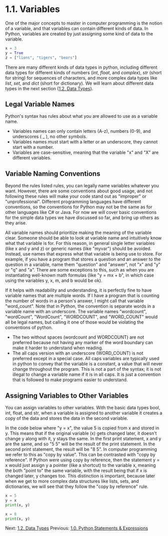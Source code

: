 # 1.1. Variables

One of the major concepts to master in computer programming is the notion of a variable, and that variables can contain 
different kinds of data. In Python, variables are created by just assigning some kind of data to the variable.
```python 
x = 3
y = True
z = ["lions", "tigers", "bears"]
```
There are many different kinds of data types in python, including different data types for different kinds of 
numbers (*int*, *float*, and *complex*), *str* (short for string) for sequences of characters, and more complex data 
types like *list*, *set*, and *dict* (short for dictionary). We will learn about different data types in the next 
section ([1.2. Data Types](1.2.%20Data%20Types.md)). 


## Legal Variable Names

Python's syntax has rules about what you are allowed to use as a variable name. 
- Variables names can only contain letters (A-z), numbers (0-9), and underscores ( _ ), no other symbols.
- Variables names must start with a letter or an underscore, they cannot start with a number.
- Variables are case-sensitive, meaning that the variable "x" and "X" are different variables.


## Variable Naming Conventions

Beyond the rules listed rules, you can legally name variables whatever you want. However, there are some conventions 
about good usage, and not following these rules will make your code stand out as "improper" or "unprofessional". 
Different programming languages have different conventions, so the conventions for Python may not be the same as for 
other languages like C# or Java. For now we will cover basic conventions for the simple data types we have discussed 
so far, and bring up others as they arise.

All variable names should prioritize making the meaning of the variable clear. Someone should be able to look at 
variable name and intuitively know what that variable is for. For this reason, in general single letter variables 
(like x and y and z) or generic names (like "myvar") should be avoided. Instead, use names that express what that 
variable is being use to store. For example, if you have a program that stores a question and an answer to the 
question in a variable, name them "question" and "answer", not "x" and "y" or "q" and "a". There are some exceptions 
to this, such as when you are instantiating well-known math formulas (like "y = mx + b", in which case using the 
variables y, x, m, and b would be ok).

If it helps with readability and understanding, it is perfectly fine to have variable names that are multiple words. 
If I have a program that is counting the number of words in a person's answer, I might call that variable "word_count". 
Note that in Python, the convention is separate words in a variable name with an underscore. The variable names 
"wordcount",  "wordCount",  "WordCount", "WORDCOUNT", and "WORD_COUNT" would all be legal names, but calling it one 
of those would be violating the conventions of python.
- The two without spaces (wordcount and WORDCOUNT) are not preferred because not having any marker of the word boundary 
can make it harder to understand when reading. 
- The all caps version with an underscore (WORD_COUNT) is not preferred except in a special case. All caps variables 
are typically used in python to convey that the variable is a constant, a value that will never change throughout the 
program. This is not a part of the syntax; it is not illegal to change a variable name if it is in all caps. It is 
just a convention that is followed to make programs easier to understand.

## Assigning Variables to Other Variables

You can assign variables to other variables. With the basic data types bool, int, float, and str, when a variable is 
assigned to another variable it creates a copy of the data and stores the data in the second variable.

In the code below where "y = x", the value 5 is copied from x and stored in y. This means that if the original 
variable (x) gets changed later, it doesn't change y along with it, y stays the same. In the first print statement, 
x and y are the same, and so "5 5" will be the result of the print statement. In the second print statement, the 
result will be "8 5". In computer programming we refer to this as "copy by value". This can be contrasted with 
"copy by reference". If Python were using copy by reference, then the statement y = x would just assign y a pointer 
(like a shortcut) to the variable x, meaning the both "point to" the same variable, with the result being that if x 
is changed later, y changes too. This distinction is important, because later when we get to more complex data 
structures like lists, sets, and dictionaries, we will see that they follow the "copy by reference" rule.
```python
x = 5
y = x
print(x, y)

x = 8
print(x, y)
```

Next: [1.2. Data Types](1.2.%20Data%20Types.md)
Previous: [1.0. Python Statements & Expressions](1.0.%20Python%20Statements%20&%20Expressions.md)